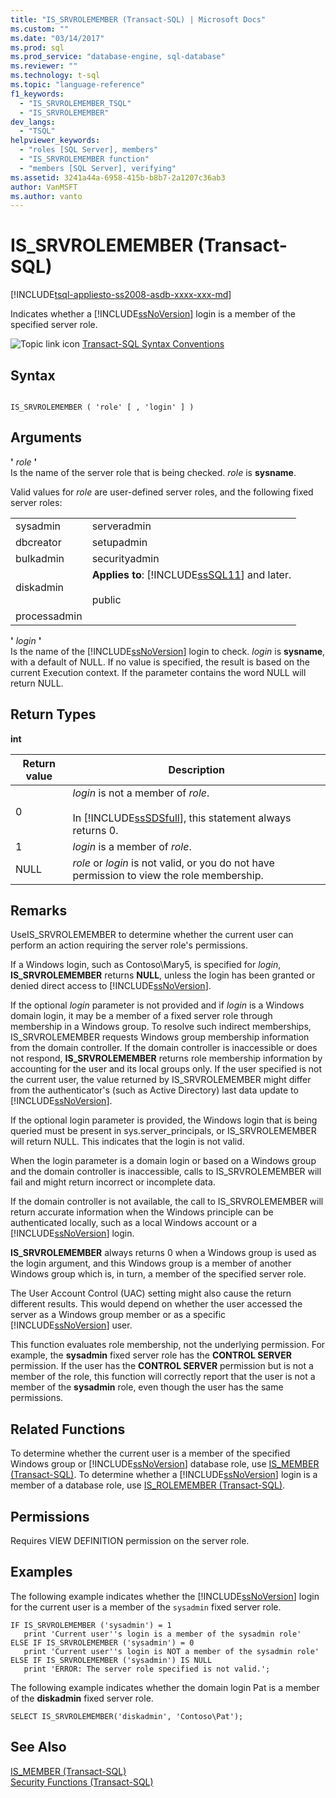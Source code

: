 ```yaml
---
title: "IS_SRVROLEMEMBER (Transact-SQL) | Microsoft Docs"
ms.custom: ""
ms.date: "03/14/2017"
ms.prod: sql
ms.prod_service: "database-engine, sql-database"
ms.reviewer: ""
ms.technology: t-sql
ms.topic: "language-reference"
f1_keywords: 
  - "IS_SRVROLEMEMBER_TSQL"
  - "IS_SRVROLEMEMBER"
dev_langs: 
  - "TSQL"
helpviewer_keywords: 
  - "roles [SQL Server], members"
  - "IS_SRVROLEMEMBER function"
  - "members [SQL Server], verifying"
ms.assetid: 3241a44a-6958-415b-b8b7-2a1207c36ab3
author: VanMSFT
ms.author: vanto
---
```

# IS_SRVROLEMEMBER (Transact-SQL)
[!INCLUDE[tsql-appliesto-ss2008-asdb-xxxx-xxx-md](../../includes/tsql-appliesto-ss2008-asdb-xxxx-xxx-md.md)]

  Indicates whether a [!INCLUDE[ssNoVersion](../../includes/ssnoversion-md.md)] login is a member of the specified server role.  
  
 ![Topic link icon](../../database-engine/configure-windows/media/topic-link.gif "Topic link icon") [Transact-SQL Syntax Conventions](../../t-sql/language-elements/transact-sql-syntax-conventions-transact-sql.md)  
  
## Syntax  
  
```syntaxsql
  
IS_SRVROLEMEMBER ( 'role' [ , 'login' ] )  
```  
  
## Arguments  
 **'** *role* **'**  
 Is the name of the server role that is being checked. *role* is **sysname**.  
  
 Valid values for *role* are user-defined server roles, and the following fixed server roles:  
  
|||  
|-|-|  
|sysadmin|serveradmin|  
|dbcreator|setupadmin|  
|bulkadmin|securityadmin|  
|diskadmin|**Applies to**: [!INCLUDE[ssSQL11](../../includes/sssql11-md.md)] and later.<br /><br /> public|  
|processadmin||  
  
 **'** *login* **'**  
 Is the name of the [!INCLUDE[ssNoVersion](../../includes/ssnoversion-md.md)] login to check. *login* is **sysname**, with a default of NULL. If no value is specified, the result is based on the current Execution context. If the parameter contains the word NULL will return NULL.  
  
## Return Types  
 **int**  
  
|Return value|Description|  
|------------------|-----------------|  
|0|*login* is not a member of *role*.<br /><br /> In [!INCLUDE[ssSDSfull](../../includes/sssdsfull-md.md)], this statement always returns 0.|  
|1|*login* is a member of *role*.|  
|NULL|*role* or *login* is not valid, or you do not have permission to view the role membership.|  
  
## Remarks  
 UseIS_SRVROLEMEMBER to determine whether the current user can perform an action requiring the server role's permissions.  
  
 If a Windows login, such as Contoso\Mary5, is specified for *login*, **IS_SRVROLEMEMBER** returns **NULL**, unless the login has been granted or denied direct access to [!INCLUDE[ssNoVersion](../../includes/ssnoversion-md.md)].  
  
 If the optional *login* parameter is not provided and if *login* is a Windows domain login, it may be a member of a fixed server role through membership in a Windows group. To resolve such indirect memberships, IS_SRVROLEMEMBER requests Windows group membership information from the domain controller. If the domain controller is inaccessible or does not respond, **IS_SRVROLEMEMBER** returns role membership information by accounting for the user and its local groups only. If the user specified is not the current user, the value returned by IS_SRVROLEMEMBER might differ from the authenticator's (such as Active Directory) last data update to [!INCLUDE[ssNoVersion](../../includes/ssnoversion-md.md)].  
  
 If the optional login parameter is provided, the Windows login that is being queried must be present in sys.server_principals, or IS_SRVROLEMEMBER will return NULL. This indicates that the login is not valid.  
  
 When the login parameter is a domain login or based on a Windows group and the domain controller is inaccessible, calls to IS_SRVROLEMEMBER will fail and might return incorrect or incomplete data.  
  
 If the domain controller is not available, the call to IS_SRVROLEMEMBER will return accurate information when the Windows principle can be authenticated locally, such as a local Windows account or a [!INCLUDE[ssNoVersion](../../includes/ssnoversion-md.md)] login.  
  
 **IS_SRVROLEMEMBER** always returns 0 when a Windows group is used as the login argument, and this Windows group is a member of another Windows group which is, in turn, a member of the specified server role.  
  
 The User Account Control (UAC) setting might also cause the return different results. This would depend on whether the user accessed the server as a Windows group member or as a specific [!INCLUDE[ssNoVersion](../../includes/ssnoversion-md.md)] user.  
  
 This function evaluates role membership, not the underlying permission. For example, the **sysadmin** fixed server role has the **CONTROL SERVER** permission. If the user has the **CONTROL SERVER** permission but is not a member of the role, this function will correctly report that the user is not a member of the **sysadmin** role, even though the user has the same permissions.  
  
## Related Functions  
 To determine whether the current user is a member of the specified Windows group or [!INCLUDE[ssNoVersion](../../includes/ssnoversion-md.md)] database role, use [IS_MEMBER &#40;Transact-SQL&#41;](../../t-sql/functions/is-member-transact-sql.md). To determine whether a [!INCLUDE[ssNoVersion](../../includes/ssnoversion-md.md)] login is a member of a database role, use [IS_ROLEMEMBER &#40;Transact-SQL&#41;](../../t-sql/functions/is-rolemember-transact-sql.md).  
  
## Permissions  
 Requires VIEW DEFINITION permission on the server role.  
  
## Examples  
 The following example indicates whether the [!INCLUDE[ssNoVersion](../../includes/ssnoversion-md.md)] login for the current user is a member of the `sysadmin` fixed server role.  
  
```  
IF IS_SRVROLEMEMBER ('sysadmin') = 1  
   print 'Current user''s login is a member of the sysadmin role'  
ELSE IF IS_SRVROLEMEMBER ('sysadmin') = 0  
   print 'Current user''s login is NOT a member of the sysadmin role'  
ELSE IF IS_SRVROLEMEMBER ('sysadmin') IS NULL  
   print 'ERROR: The server role specified is not valid.';  
```  
  
 The following example indicates whether the domain login Pat is a member of the **diskadmin** fixed server role.  
  
```  
SELECT IS_SRVROLEMEMBER('diskadmin', 'Contoso\Pat');  
```  
  
## See Also  
 [IS_MEMBER &#40;Transact-SQL&#41;](../../t-sql/functions/is-member-transact-sql.md)   
 [Security Functions &#40;Transact-SQL&#41;](../../t-sql/functions/security-functions-transact-sql.md)  
  
  

